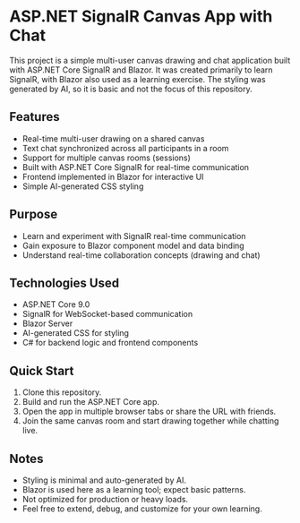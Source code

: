 # ASP.NET SignalR Canvas App with Chat

This project is a simple multi-user canvas drawing and chat application built with ASP.NET Core SignalR and Blazor. It was created primarily to learn SignalR, with Blazor also used as a learning exercise. The styling was generated by AI, so it is basic and not the focus of this repository.

## Features

- Real-time multi-user drawing on a shared canvas
- Text chat synchronized across all participants in a room
- Support for multiple canvas rooms (sessions)
- Built with ASP.NET Core SignalR for real-time communication
- Frontend implemented in Blazor for interactive UI
- Simple AI-generated CSS styling

## Purpose

- Learn and experiment with SignalR real-time communication
- Gain exposure to Blazor component model and data binding
- Understand real-time collaboration concepts (drawing and chat)

## Technologies Used

- ASP.NET Core 9.0
- SignalR for WebSocket-based communication
- Blazor Server
- AI-generated CSS for styling
- C# for backend logic and frontend components

## Quick Start

1. Clone this repository.
2. Build and run the ASP.NET Core app.
3. Open the app in multiple browser tabs or share the URL with friends.
4. Join the same canvas room and start drawing together while chatting live.

## Notes

- Styling is minimal and auto-generated by AI.
- Blazor is used here as a learning tool; expect basic patterns.
- Not optimized for production or heavy loads.
- Feel free to extend, debug, and customize for your own learning.
